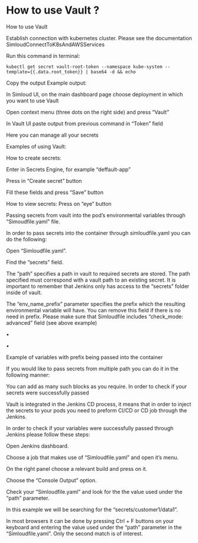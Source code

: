 # How to use Vault ?

How to use Vault

Establish connection with kubernetes cluster. Please see the documentation SimloudConnectToK8sAndAWSServices

Run this command in terminal:

```
kubectl get secret vault-root-token --namespace kube-system -- template={{.data.root_token}} | base64 -d && echo
```

Copy the output Example output:

In Simloud UI, on the main dashboard page choose deployment in which you want to use Vault

Open context menu (three dots on the right side) and press “Vault”

In Vault UI paste output from previous command in “Token” field

Here you can manage all your secrets

Examples of using Vault:

How to create secrets:

Enter in Secrets Engine, for example “deffault-app”

Press in “Create secret” button

Fill these fields and press “Save” button

How to view secrets: Press on “eye” button

Passing secrets from vault into the pod’s environmental variables through “Simoudfile.yaml” file.

In order to pass secrets into the container through simloudfile.yaml you can do the following:

Open “Simloudfile.yaml”.

Find the “secrets” field.

The “path” specifies a path in vault to required secrets are stored. The path specified must correspond with a vault path to an existing secret. It is important to remember that Jenkins only has access to the “secrets” folder inside of vault.

The “env_name_prefix” parameter specifies the prefix which the resulting environmental variable will have. You can remove this field if there is no need in prefix. Please make sure that Simloudfile includes “check_mode: advanced” field (see above example)

•

•

Example of variables with prefix being passed into the container

If you would like to pass secrets from multiple path you can do it in the following manner:

You can add as many such blocks as you require. In order to check if your secrets were successfully passed

Vault is integrated in the Jenkins CD process, it means that in order to inject the secrets to your pods you need to preform CI/CD or CD job through the Jenkins.

In order to check if your variables were successfully passed through Jenkins please follow these steps:

Open Jenkins dashboard.

Choose a job that makes use of “Simloudfile.yaml” and open it’s menu.

On the right panel choose a relevant build and press on it.

Choose the “Console Output” option.

Check your “Simloudfile.yaml” and look for the the value used under the “path” parameter.

In this example we will be searching for the “secrets/customer1/data1”.

In most browsers it can be done by pressing Ctrl + F buttons on your keyboard and entering the value used under the “path” parameter in the “Simloudfile.yaml”. Only the second match is of interest.
